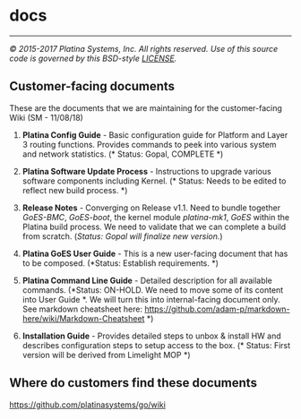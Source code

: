 # docs

---

*&copy; 2015-2017 Platina Systems, Inc. All rights reserved.
Use of this source code is governed by this BSD-style [LICENSE].*

[LICENSE]: ../LICENSE

## Customer-facing documents
These are the documents that we are maintaining for the customer-facing Wiki (SM - 11/08/18)
1. **Platina Config Guide** - Basic configuration guide for Platform and Layer 3 routing functions. Provides commands to peek into various system and network statistics. (* Status: Gopal, COMPLETE *)
2. **Platina Software Update Process** - Instructions to upgrade various software components including Kernel. (* Status: Needs to be edited to reflect new build process. *)
3. **Release Notes** - Converging on Release v1.1. Need to bundle together *GoES-BMC*, *GoES-boot*, the kernel module *platina-mk1*, *GoES* within the Platina build process. We need to validate that we can complete a build from scratch. (*Status: Gopal will finalize new version.*)
4. **Platina GoES User Guide** - This is a new user-facing document that has to be composed. (*Status: Establish requirements. *)

5. **Platina Command Line Guide** - Detailed description for all available commands. (*Status: ON-HOLD. We need to move some of its content into User Guide *. We will turn this into internal-facing document only. See markdown cheatsheet here: https://github.com/adam-p/markdown-here/wiki/Markdown-Cheatsheet *)
6. **Installation Guide** - Provides detailed steps to unbox & install HW and describes configuration steps to setup access to the box. (* Status: First version will be derived from Limelight MOP *)

## Where do customers find these documents
https://github.com/platinasystems/go/wiki
